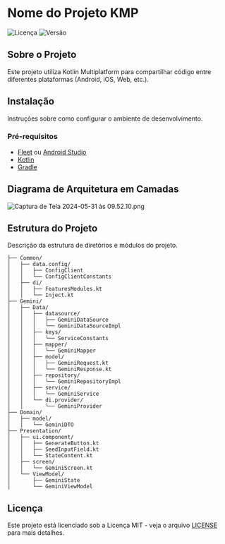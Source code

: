 # Nome do Projeto KMP

![Licença](https://img.shields.io/badge/licença-MIT-blue.svg)
![Versão](https://img.shields.io/badge/versão-1.0.0-brightgreen.svg)

## Sobre o Projeto

Este projeto utiliza Kotlin Multiplatform para compartilhar código entre diferentes plataformas (Android, iOS, Web, etc.).

## Instalação

Instruções sobre como configurar o ambiente de desenvolvimento.

### Pré-requisitos

- [Fleet](https://www.jetbrains.com/fleet/) ou [Android Studio](https://developer.android.com/studio)
- [Kotlin](https://kotlinlang.org/)
- [Gradle](https://gradle.org/)


## Diagrama de Arquitetura em Camadas

![Captura de Tela 2024-05-31 às 09.52.10.png](..%2F..%2FDesktop%2FCaptura%20de%20Tela%202024-05-31%20%C3%A0s%2009.52.10.png)

## Estrutura do Projeto

Descrição da estrutura de diretórios e módulos do projeto.

```plaintext
├── Common/
│   ├── data.config/
│   │   ├── ConfigClient
│   │   └── ConfigClientConstants
│   ├── di/
│   │   ├── FeaturesModules.kt
│   │   └── Inject.kt
├── Gemini/
│   ├── Data/
│   │   ├── datasource/
│   │   │   ├── GeminiDataSource
│   │   │   └── GeminiDataSourceImpl
│   │   ├── keys/
│   │   │   └── ServiceConstants
│   │   ├── mapper/
│   │   │   └── GeminiMapper
│   │   ├── model/
│   │   │   ├── GeminiRequest.kt
│   │   │   └── GeminiResponse.kt
│   │   ├── repository/
│   │   │   └── GeminiRepositoryImpl
│   │   ├── service/
│   │   │   └── GeminiService
│   │   └── di.provider/
│   │       └── GeminiProvider
├── Domain/
│   ├── model/
│   │   └── GeminiDTO
├── Presentation/
│   ├── ui.component/
│   │   ├── GenerateButton.kt
│   │   ├── SeedInputField.kt
│   │   └── StateContent.kt
│   ├── screen/
│   │   └── GeminiScreen.kt
│   └── ViewModel/
│       ├── GeminiState
│       └── GeminiViewModel
```

## Licença

Este projeto está licenciado sob a Licença MIT - veja o arquivo [LICENSE](LICENSE) para mais detalhes.

